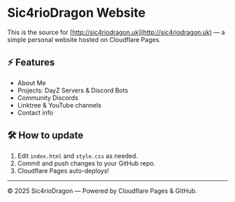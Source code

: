 # Sic4rioDragon Website

This is the source for [http://sic4riodragon.uk](http://sic4riodragon.uk) — a simple personal website hosted on Cloudflare Pages.

## ⚡ Features

- About Me
- Projects: DayZ Servers & Discord Bots
- Community Discords
- Linktree & YouTube channels
- Contact info

## 🛠️ How to update

1. Edit `index.html` and `style.css` as needed.
2. Commit and push changes to your GitHub repo.
3. Cloudflare Pages auto-deploys!

---

© 2025 Sic4rioDragon — Powered by Cloudflare Pages & GitHub.

